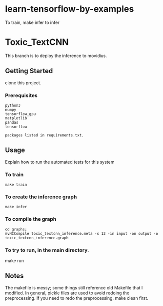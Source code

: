 # learn-tensorflow-by-examples
To train,
make infer to infer 

# Toxic_TextCNN

This branch is to deploy the inference to movidius.

## Getting Started

clone this project.

### Prerequisites

```
python3
numpy
tensorflow_gpu
matplotlib
pandas
tensorflow

packages listed in requirements.txt.
```

## Usage

Explain how to run the automated tests for this system

### To train


```
make train
```

### To create the inference graph

```
make infer
```

### To compile the graph

```
cd graphs;
mvNCCompile toxic_textcnn_inference.meta -s 12 -in input -on output -o toxic_textcnn_inference.graph
```

### To try to run, in the main directory.
make run

## Notes
The makefile is messy; some things still reference old Makefile that I modified.
In general, pickle files are used to avoid redoing the preprocessing. If you
need to redo the preprocessing, make clean first.
